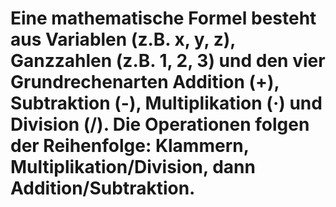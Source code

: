# Eine mathematische Formel besteht aus Variablen (z.B. x, y, z), Ganzzahlen (z.B. 1, 2, 3) und den vier Grundrechenarten Addition (+), Subtraktion (-), Multiplikation (·) und Division (/). Die Operationen folgen der Reihenfolge: Klammern, Multiplikation/Division, dann Addition/Subtraktion.